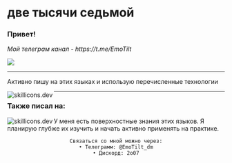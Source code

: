<h1 align="left">две тысячи седьмой</h1>
<h3>Привет!</h3>
<p>
<i>Мой телеграм канал - https://t.me/EmoTilt</i>
</p>
<img src="https://count.getloli.com/get/@:EmoTilt?theme=asoul">
<hr>
<p>Активно пишу на этих языках и использую перечисленные технологии</p>
<img src="https://skillicons.dev/icons?i=js,ts,react,tailwind,html,css,docker,nginx,arch,vim&perline=6&theme=dark" align="left" alt="skillicons.dev">
<hr>
<h3>Также писал на:</h3>
<img src="https://skillicons.dev/icons?i=java,python,cs&perline=6&theme=dark" align="left" alt="skillicons.dev">
<p>У меня есть поверхностные знания этих языков. Я планирую глубже их изучить и начать активно применять на практике.</p>
<div align="center">
    
    Связаться со мной можно через:
    • Телеграмм: @EmoTilt_dm
    • Дискорд: 2o07
</div>
